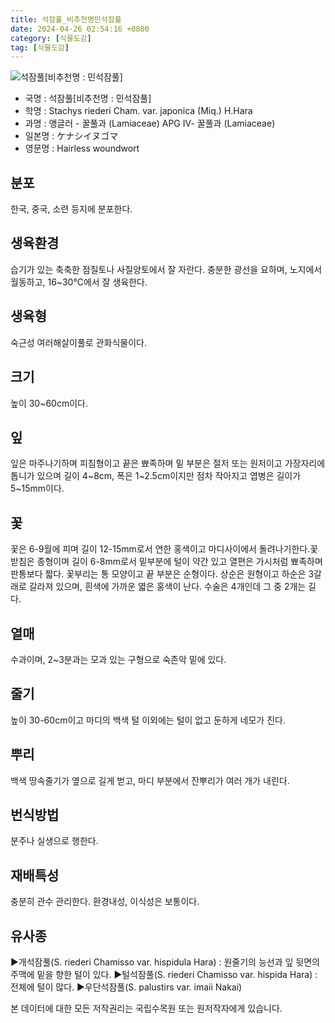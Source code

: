 ```yaml
---
title: 석잠풀_비추천명민석잠풀
date: 2024-04-26 02:54:16 +0800
category: [식물도감]
tag: [식물도감]
---
```




![석잠풀[비추천명 : 민석잠풀]](/fileUpload/plants/basic/Labiatae/Stachys/15827/1_th2.JPG)
- 국명 : 석잠풀[비추천명 : 민석잠풀]
- 학명 : Stachys riederi Cham. var. japonica (Miq.) H.Hara
- 과명 : 앵글러 - 꿀풀과 (Lamiaceae) APG Ⅳ- 꿀풀과 (Lamiaceae)
- 일본명 : ケナシイヌゴマ
- 영문명 : Hairless woundwort


## 분포
한국, 중국, 소련 등지에 분포한다.
## 생육환경
습기가 있는 축축한 점질토나 사질양토에서 잘 자란다. 충분한 광선을 요하며, 노지에서 월동하고, 16~30℃에서 잘 생육한다.
## 생육형
숙근성 여러해살이풀로 관화식물이다.
## 크기
높이 30~60cm이다.
## 잎
잎은 마주나기하며 피침형이고 끝은 뾰족하며 밑 부분은 절저 또는 원저이고 가장자리에 톱니가 있으며 길이 4~8cm, 폭은 1~2.5cm이지만 점차 작아지고 엽병은 길이가 5~15mm이다.
## 꽃
꽃은 6-9월에 피며 길이 12-15mm로서 연한 홍색이고 마디사이에서 돌려나기한다.꽃받침은 종형이며 길이 6-8mm로서 밑부분에 털이 약간 있고 열편은 가시처럼 뾰족하며 판통보다 짧다. 꽃부리는 통 모양이고 끝 부분은 순형이다. 상순은 원형이고 하순은 3갈래로 갈라져 있으며, 흰색에 가까운 엷은 홍색이 난다. 수술은 4개인데 그 중 2개는 길다.
## 열매
수과이며, 2~3분과는 모과 있는 구형으로 숙존악 밑에 있다.
## 줄기
높이 30-60cm이고 마디의 백색 털 이외에는 털이 없고 둔하게 네모가 진다.
## 뿌리
백색 땅속줄기가 옆으로 길게 벋고, 마디 부분에서 잔뿌리가 여러 개가 내린다.
## 번식방법
분주나 실생으로 행한다.
## 재배특성
충분히 관수 관리한다. 환경내성, 이식성은 보통이다.
## 유사종
▶개석잠풀(S. riederi Chamisso var. hispidula Hara) : 원줄기의 능선과 잎 뒷면의 주맥에 밑을 향한 털이 있다. ▶털석잠풀(S. riederi Chamisso var. hispida Hara) : 전체에 털이 많다. ▶우단석잠풀(S. palustirs var. imaii Nakai)






본 데이터에 대한 모든 저작권리는 국립수목원 또는 원저작자에게 있습니다.
